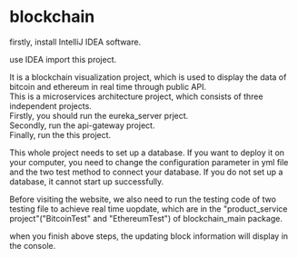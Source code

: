 # blockchain
firstly, install IntelliJ IDEA software.<br>

use  IDEA import this project.<br>

It is a blockchain visualization project, which is used to display the data of bitcoin and ethereum in real time through public API.<br>
This is a microservices architecture project, which consists of three independent projects.<br>
Firstly, you should run the eureka_server prject.<br>
Secondly, run the api-gateway project.<br>
Finally, run the this project.<br>

This whole project needs to set up a database. If you want to deploy it on your computer, you need to change the configuration parameter in yml file and the two test method to connect your database. If you do not set up a database, it cannot start up successfully.

Before visiting the website, we also need to run the testing code of two testing file to achieve real time uopdate, which are in the "product_service project"("BitcoinTest" and "EthereumTest") of blockchain_main package.<br>

when you finish above steps, the updating block information will display in the console.
